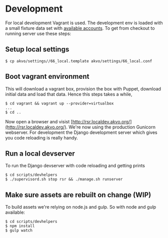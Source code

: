 # Development
For local development Vagrant is used. The development env is loaded with a small fixture data set with [available accounts](docs/RSR%20Developer%20Documentation/Environment%20Setup/Accounts.md). To get from checkout to running server use these steps:

## Setup local settings
```shell
$ cp akvo/settings//66_local.template akvo/settings/66_local.conf
```

## Boot vagrant environment
This will download a vagrant box, provision the box with Puppet, download initial data and load that data. Hence this steps takes a while,
```shell
$ cd vagrant && vagrant up --provider=virtualbox
...
$ cd ..
```
Now open a browser and visist [http://rsr.localdev.akvo.org/](http://rsr.localdev.akvo.org/). We're now using the production Gunicorn webserver. For development the Django development server which gives you code reloading is really handy.

## Run a local devserver
To run the Django devserver with code reloading and getting prints
```shell
$ cd scripts/devhelpers
$ ./supervisord.sh stop rsr && ./manage.sh runserver
```

## Make sure assets are rebuilt on change (WIP)
To build assets we're relying on node.js and gulp. So with node and gulp available: 
```shell
$ cd scripts/devhelpers
$ npm install
$ gulp watch
```